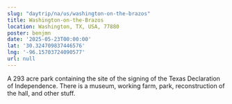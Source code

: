 ```yaml
---
slug: "daytrip/na/us/washington-on-the-brazos"
title: Washington-on-the-Brazos
location: Washington, TX, USA, 77880
poster: benjmn
date: '2025-05-23T00:00:00'
lat: '30.324709837446576'
lng: '-96.15703724090577'
url: null
---
```


A 293 acre park containing the site of the signing of the Texas Declaration of Independence.  There is a museum, working farm, park, reconstruction of the hall, and other stuff.
